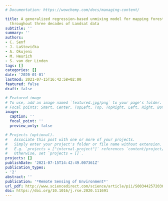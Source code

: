 ```yaml
---
# Documentation: https://wowchemy.com/docs/managing-content/

title: A generalized regression-based unmixing model for mapping forest cover fractions
  throughout three decades of Landsat data
subtitle: ''
summary: ''
authors:
- C. Senf
- J. Laštovička
- A. Okujeni
- M. Heurich
- S. van der Linden
tags: []
categories: []
date: '2020-01-01'
lastmod: 2021-07-15T16:42:58+02:00
featured: false
draft: false

# Featured image
# To use, add an image named `featured.jpg/png` to your page's folder.
# Focal points: Smart, Center, TopLeft, Top, TopRight, Left, Right, BottomLeft, Bottom, BottomRight.
image:
  caption: ''
  focal_point: ''
  preview_only: false

# Projects (optional).
#   Associate this post with one or more of your projects.
#   Simply enter your project's folder or file name without extension.
#   E.g. `projects = ["internal-project"]` references `content/project/deep-learning/index.md`.
#   Otherwise, set `projects = []`.
projects: []
publishDate: '2021-07-15T14:42:49.007361Z'
publication_types:
- '2'
abstract: ''
publication: '*Remote Sensing of Environment*'
url_pdf: http://www.sciencedirect.com/science/article/pii/S0034425720300602
doi: https://doi.org/10.1016/j.rse.2020.111691
---
```

